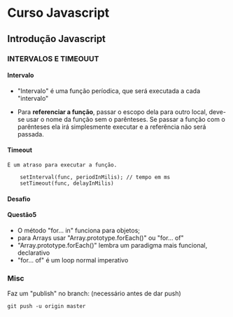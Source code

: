 # Curso Javascript

## Introdução Javascript

### INTERVALOS E TIMEOUUT

#### Intervalo
- "Intervalo" é uma função períodica, que será executada a cada "intervalo"

- Para **referenciar a função**, passar o escopo dela para outro local, deve-se usar o nome da função sem o parênteses. Se passar a função com o parênteses ela irá simplesmente executar e a referência não será passada.

#### Timeout
    É um atraso para executar a função.

```
    setInterval(func, periodInMilis); // tempo em ms
    setTimeout(func, delayInMilis)
```

#### Desafio

#### Questão5 

- O método "for... in" funciona para objetos; 
- para Arrays usar "Array.prototype.forEach()" ou "for... of"
- "Array.prototype.forEach()" lembra um paradigma mais funcional, declarativo
- "for... of" é um loop normal imperativo

### Misc

Faz um "publish" no branch: (necessário antes de dar push)
``` 
git push -u origin master
```
